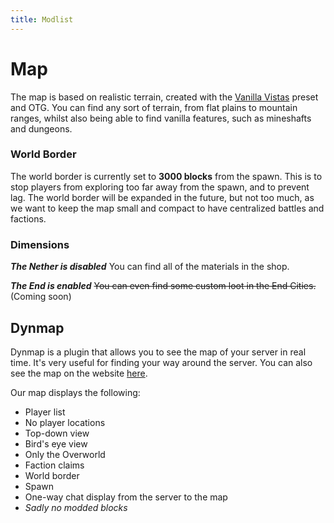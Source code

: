 ```yaml
---
title: Modlist
---
```

# Map

The map is based on realistic terrain, created with the [Vanilla Vistas](https://www.curseforge.com/minecraft/mc-mods/vanilla-vistas) preset and OTG. You can find any sort of terrain, from flat plains to mountain ranges, whilst also being able to find vanilla features, such as mineshafts and dungeons.

### World Border

The world border is currently set to **3000 blocks** from the spawn. This is to stop players from exploring too far away from the spawn, and to prevent lag. The world border will be expanded in the future, but not too much, as we want to keep the map small and compact to have centralized battles and factions.
### Dimensions

***The Nether is disabled*** You can find all of the materials in the shop.

***The End is enabled*** ~~You can even find some custom loot in the End Cities.~~ (Coming soon)
## Dynmap

Dynmap is a plugin that allows you to see the map of your server in real time. It's very useful for finding your way around the server. You can also see the map on the website [here](https://map.geopolmc.org). 

Our map displays the following:
- Player list
- No player locations
- Top-down view
- Bird's eye view
- Only the Overworld
- Faction claims
- World border
- Spawn
- One-way chat display from the server to the map
- *Sadly no modded blocks*
